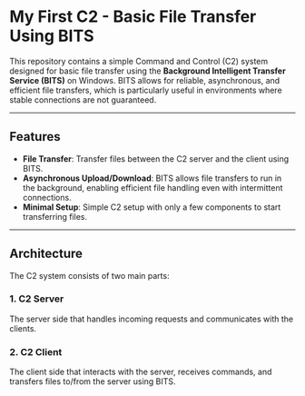 # My First C2 - Basic File Transfer Using BITS

This repository contains a simple Command and Control (C2) system designed for basic file transfer using the **Background Intelligent Transfer Service (BITS)** on Windows. BITS allows for reliable, asynchronous, and efficient file transfers, which is particularly useful in environments where stable connections are not guaranteed.

---

## Features

- **File Transfer**: Transfer files between the C2 server and the client using BITS.
- **Asynchronous Upload/Download**: BITS allows file transfers to run in the background, enabling efficient file handling even with intermittent connections.
- **Minimal Setup**: Simple C2 setup with only a few components to start transferring files.

---

## Architecture

The C2 system consists of two main parts:

### 1. **C2 Server**
The server side that handles incoming requests and communicates with the clients.

### 2. **C2 Client**
The client side that interacts with the server, receives commands, and transfers files to/from the server using BITS.
